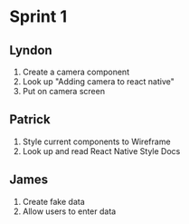 # Sprint 1


## Lyndon
 1. Create a camera component
 2. Look up "Adding camera to react native"
 3. Put on camera screen
 
 ## Patrick
 1. Style current components to Wireframe
 2. Look up and read React Native Style Docs

## James
1. Create fake data
2. Allow users to enter data
